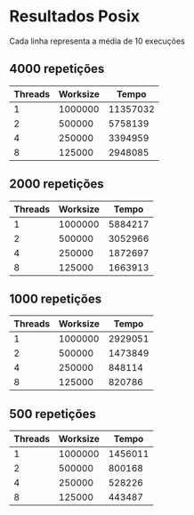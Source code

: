 # Resultados Posix

Cada linha representa a média de 10 execuções

## 4000 repetições

Threads|Worksize|Tempo
-|-------|--------
1|1000000|11357032
2|500000 |5758139
4|250000 |3394959
8|125000 |2948085

## 2000 repetições

Threads|Worksize|Tempo
-|-------|--------
1|1000000|5884217
2|500000 |3052966
4|250000 |1872697
8|125000 |1663913

## 1000 repetições

Threads|Worksize|Tempo
-|-------|--------
1|1000000|2929051
2|500000 |1473849
4|250000 |848114
8|125000 |820786

## 500 repetições

Threads|Worksize|Tempo
-|-------|--------
1|1000000|1456011
2|500000 |800168
4|250000 |528226
8|125000 |443487
